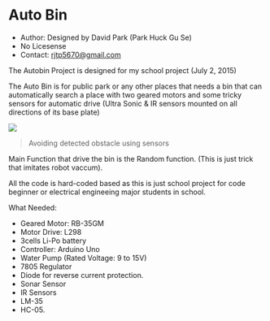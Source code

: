 # Auto Bin

- Author: Designed by David Park (Park Huck Gu Se)
- No Licesense
- Contact: rjtp5670@gmail.com

The Autobin Project is designed for my school project (July 2, 2015)

The Auto Bin is for public park or any other places that needs a bin that can automatically search a place with two geared motors and some tricky sensors for automatic drive (Ultra Sonic & IR sensors mounted on all directions of its base plate)

![](/auto_bin/img/AutoBin_Detection.gif)

> Avoiding detected obstacle using sensors

Main Function that drive the bin is the Random function. (This is just trick that imitates robot vaccum).

All the code is hard-coded based as this is just school project for code beginner or electrical engineeing major students in school.

What Needed:

- Geared Motor: RB-35GM
- Motor Drive: L298
- 3cells Li-Po battery
- Controller: Arduino Uno
- Water Pump (Rated Voltage: 9 to 15V)
- 7805 Regulator
- Diode for reverse current protection.
- Sonar Sensor
- IR Sensors
- LM-35
- HC-05.
